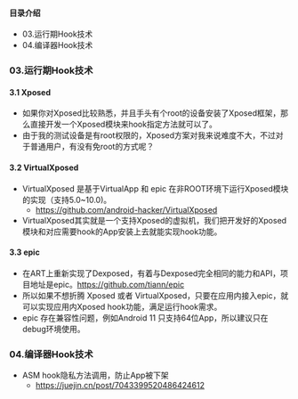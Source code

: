 #### 目录介绍
- 03.运行期Hook技术
- 04.编译器Hook技术



### 03.运行期Hook技术
#### 3.1 Xposed
- 如果你对Xposed比较熟悉，并且手头有个root的设备安装了Xposed框架，那么直接开发一个Xposed模块来hook指定方法就可以了。
- 由于我的测试设备是有root权限的，Xposed方案对我来说难度不大，不过对于普通用户，有没有免root的方式呢？



#### 3.2 VirtualXposed
- VirtualXposed 是基于VirtualApp 和 epic 在非ROOT环境下运行Xposed模块的实现（支持5.0~10.0)。
    - https://github.com/android-hacker/VirtualXposed
- VirtualXposed其实就是一个支持Xposed的虚拟机，我们把开发好的Xposed模块和对应需要hook的App安装上去就能实现hook功能。



#### 3.3 epic
- 在ART上重新实现了Dexposed，有着与Dexposed完全相同的能力和API，项目地址是epic。https://github.com/tiann/epic
- 所以如果不想折腾 Xposed 或者 VirtualXposed，只要在应用内接入epic，就可以实现应用内Xposed hook功能，满足运行hook需求。
- epic 存在兼容性问题，例如Android 11 只支持64位App，所以建议只在debug环境使用。



### 04.编译器Hook技术


- ASM hook隐私方法调用，防止App被下架
    - https://juejin.cn/post/7043399520486424612







